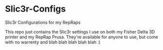# Slic3r-Configs
Slic3r Configurations for my RepRaps

This repo just contains the Slic3r settings I use on both my Fisher Delta 3D printer and my RepRap Prusa. 
They're available for anyone to use, but come with no warrenty and blah blah blah blah blah :)
